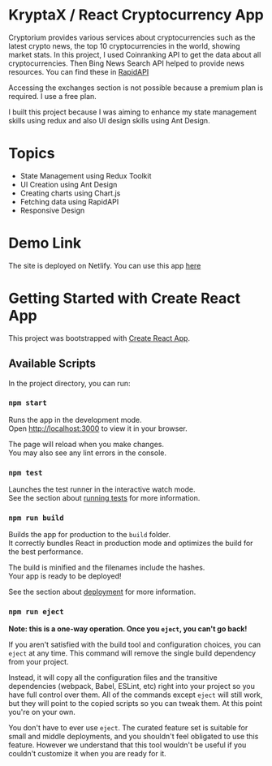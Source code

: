 # KryptaX / React Cryptocurrency App

Cryptorium provides various services about cryptocurrencies such as the latest crypto news, the top 10 cryptocurrencies in the world, showing market stats. In this project, I used Coinranking API to get the data about all cryptocurrencies. Then Bing News Search API helped to provide news resources. You can find these in [RapidAPI](https://rapidapi.com/Coinranking/api/coinranking1)

Accessing the exchanges section is not possible because a premium plan is required. I use a free plan.

I built this project because I was aiming to enhance my state management skills using redux and also UI design skills using Ant Design.


# Topics
* State Management using Redux Toolkit
* UI Creation using Ant Design
* Creating charts using Chart.js
* Fetching data using RapidAPI
* Responsive Design


# Demo Link 
The site is deployed on Netlify. You can use this app [here](https://kryptax.netlify.app/) 

# Getting Started with Create React App

This project was bootstrapped with [Create React App](https://github.com/facebook/create-react-app).

## Available Scripts

In the project directory, you can run:

### `npm start`

Runs the app in the development mode.\
Open [http://localhost:3000](http://localhost:3000) to view it in your browser.

The page will reload when you make changes.\
You may also see any lint errors in the console.

### `npm test`

Launches the test runner in the interactive watch mode.\
See the section about [running tests](https://facebook.github.io/create-react-app/docs/running-tests) for more information.

### `npm run build`

Builds the app for production to the `build` folder.\
It correctly bundles React in production mode and optimizes the build for the best performance.

The build is minified and the filenames include the hashes.\
Your app is ready to be deployed!

See the section about [deployment](https://facebook.github.io/create-react-app/docs/deployment) for more information.

### `npm run eject`

**Note: this is a one-way operation. Once you `eject`, you can't go back!**

If you aren't satisfied with the build tool and configuration choices, you can `eject` at any time. This command will remove the single build dependency from your project.

Instead, it will copy all the configuration files and the transitive dependencies (webpack, Babel, ESLint, etc) right into your project so you have full control over them. All of the commands except `eject` will still work, but they will point to the copied scripts so you can tweak them. At this point you're on your own.

You don't have to ever use `eject`. The curated feature set is suitable for small and middle deployments, and you shouldn't feel obligated to use this feature. However we understand that this tool wouldn't be useful if you couldn't customize it when you are ready for it.
